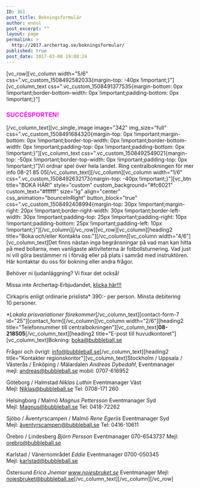 ```yaml
---
ID: 361
post_title: Bokningsformulär
author: ennol
post_excerpt: ""
layout: page
permalink: >
  http://2017.archertag.se/bokningsformular/
published: true
post_date: 2017-03-08 19:08:24
---
```

[vc_row][vc_column width="5/6" css=".vc_custom_1508492582033{margin-top: -40px !important;}"][vc_column_text css=".vc_custom_1508491377535{margin-bottom: 0px !important;border-bottom-width: 0px !important;padding-bottom: 0px !important;}"]
<h3><span style="color: #ff00ff"><strong>SUCCÉSPORTEN!</strong></span></h3>
[/vc_column_text][vc_single_image image="342" img_size="full" css=".vc_custom_1508491684320{margin-top: 0px !important;margin-bottom: 0px !important;border-top-width: 0px !important;border-bottom-width: 0px !important;padding-top: 0px !important;padding-bottom: 0px !important;}"][vc_column_text css=".vc_custom_1508492549021{margin-top: -50px !important;border-top-width: 0px !important;padding-top: 0px !important;}"]Vi ordnar spel över hela landet. Ring centralbokningen för mer info 08-21 85 05[/vc_column_text][/vc_column][vc_column width="1/6" css=".vc_custom_1508492632173{margin-top: -40px !important;}"][vc_btn title="BOKA HÄR!" style="custom" custom_background="#fc6021" custom_text="#ffffff" size="lg" align="center" css_animation="bounceInRight" button_block="true" css=".vc_custom_1508492408994{margin-top: 30px !important;margin-right: 20px !important;border-right-width: 30px !important;border-left-width: 30px !important;padding-top: 25px !important;padding-right: 10px !important;padding-bottom: 25px !important;padding-left: 10px !important;}"][/vc_column][/vc_row][vc_row][vc_column][heading2 title="Boka och/eller Kontakta oss:"][/vc_column][vc_column width="4/6"][vc_column_text]Det finns nästan inga begränsningar på vad man kan hitta på med bollarna, men vanligaste aktiviteterna är fotbollsturnering. Vad just ni vill göra bestämmer ni i förväg eller på plats i samråd med instruktören. Här kontaktar du oss för bokning eller andra frågor.

Behöver ni ljudanläggning? Vi fixar det också!

Missa inte Archertag-Erbjudandet, <a href="http://www.bubbleball.se/erbjudanden/stockholm-26675760">klicka här!!!</a>

Cirkapris enligt ordinarie prislista* 390:- per person. Minsta debitering 10 personer.

<em>*Lokala prisvariationer förekommer</em>[/vc_column_text][contact-form-7 id="25"][contact_form][/vc_column][vc_column width="2/6"][heading2 title="Telefonnummer till centralbokningen"][vc_column_text]<strong>08-218505</strong>[/vc_column_text][heading2 title="E-post till huvudkontoret"][vc_column_text]Bokning:
boka@bubbleball.se

Frågor och övrigt:
info@bubbleball.se[/vc_column_text][heading2 title="Kontakter regionskontor"][vc_column_text]Stockholm / Uppsala / Västerås / Enköping / Mälardalen
<em>Andreas Dybedahl</em>,
Eventmanager
mejl: andreas@bubbleball.se
mobil: 0707-616952

Göteborg / Halmstad
<em>Niklas Luthin</em>
Eventmanager Väst
Mejl: Niklas@bubbleball.se
Tel: 0708-171 260

Helsingborg / Malmö
<em>Magnus Pettersson</em>
Eventmanager Syd
Mejl: Magnus@bubbleball.se
Tel: 0418-72262

Sjöbo / Äventyrscampen / Malmö
<em>Rene Egeriis</em>
Eventmanager Syd
Mejl: äventyrscampen@bubbleball.se
Tel: 0416-10611

Örebro / Lindesberg
<em>Björn Persson</em>
Eventmanager
070-6543737
Mejl: orebro@bubbleball.se

Karlstad / Vänernområdet
<em>Eddie</em>
Eventmanager
0700-050345
Mejl: karlstad@bubbleball.se

Östersund
<i>Erica Jnemar
www.nojesbruket.se</i>
Eventmanager
Mejl: nojesbruket@bubbleball.se[/vc_column_text][/vc_column][/vc_row]